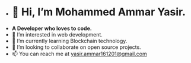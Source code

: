 - <h1>👋 Hi, I’m Mohammed Ammar Yasir.</h1>
- <b>A Developer who loves to code.</b>
- 👀 I’m interested in web development.
- 🌱 I’m currently learning Blockchain technology.
- 💞️ I’m looking to collaborate on open source projects.
- 📫 You can reach me at yasir.ammar161201@gmail.com

<!---
MYasir161201/MYasir161201 is a ✨ special ✨ repository because its `README.md` (this file) appears on your GitHub profile.
You can click the Preview link to take a look at your changes.
--->
